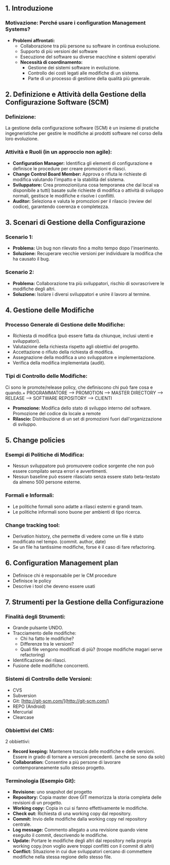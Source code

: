 ## 1. Introduzione

### Motivazione: Perché usare i configuration Management Systems?

- **Problemi affrontati:**
  - Collaborazione tra più persone su software in continua evoluzione.
  - Supporto di più versioni del software
  - Esecuzione del software su diverse macchine e sistemi operativi
  - **Necessità di coordinamento:**
    - Gestione dei sistemi software in evoluzione.
    - Controllo dei costi legati alle modifiche di un sistema.
    - Parte di un processo di gestione della qualità più generale.

## 2. Definizione e Attività della Gestione della Configurazione Software (SCM)

### Definizione:

La gestione della configurazione software (SCM) è un insieme di pratiche ingegneristiche per gestire le modifiche ai prodotti software nel corso della loro evoluzione.

### Attività e Ruoli (in un approccio non agile):

- **Configuration Manager:** Identifica gli elementi di configurazione e definisce le procedure per creare promozioni e rilasci.
- **Change Control Board Member:** Approva o rifiuta le richieste di modifica valutando l'impatto e la stabilità del sistema.
- **Sviluppatore:** Crea promozioni(una cosa temporanea che dal local va disponibile a tutti) basate sulle richieste di modifica o attività di sviluppo normali, gestisce le modifiche e risolve i conflitti.
- **Auditor:** Seleziona e valuta le promozioni per il rilascio (review del codice), garantendo coerenza e completezza.

## 3. Scenari di Gestione della Configurazione

### Scenario 1:

- **Problema:** Un bug non rilevato fino a molto tempo dopo l'inserimento.
- **Soluzione:** Recuperare vecchie versioni per individuare la modifica che ha causato il bug.

### Scenario 2:

- **Problema:** Collaborazione tra più sviluppatori, rischio di sovrascrivere le modifiche degli altri.
- **Soluzione:** Isolare i diversi sviluppatori e unire il lavoro al termine.

## 4. Gestione delle Modifiche

### Processo Generale di Gestione delle Modifiche:

- Richiesta di modifica (può essere fatta da chiunque, inclusi utenti e sviluppatori).
- Valutazione della richiesta rispetto agli obiettivi del progetto.
- Accettazione o rifiuto della richiesta di modifica.
- Assegnazione della modifica a uno sviluppatore e implementazione.
- Verifica della modifica implementata (audit).

### Tipi di Controllo delle Modifiche:

Ci sono le promote/release policy, che definiscono chi può fare cosa e quando.+
PROGRAMMATORE --> PROMOTION --> MASTER DIRECTORY --> RELEASE --> SOFTWARE REPOSITORY --> CLIENTI

- **Promozione:** Modifica dello stato di sviluppo interno del software. Promozione del codice da locale a remote
- **Rilascio:** Distribuzione di un set di promozioni fuori dall'organizzazione di sviluppo.

## 5. Change policies

### Esempi di Politiche di Modifica:

- Nessun sviluppatore può promuovere codice sorgente che non può essere compilato senza errori e avvertimenti.
- Nessun baseline può essere rilasciato senza essere stato beta-testato da almeno 500 persone esterne.

### Formali e Informali:

- Le politiche formali sono adatte a rilasci esterni e grandi team.
- Le politiche informali sono buone per ambienti di tipo ricerca.

### Change tracking tool:

- Derivation history, che permette di vedere come un file è stato modificato nel tempo. (commit. author, date)
- Se un file ha tantissime modifiche, forse è il caso di fare refactoring.

## 6. Configuration Management plan

- Definisce chi è responsabile per le CM procedure
- Definisce le policy
- Descrive i tool che deveno essere usati

## 7. Strumenti per la Gestione della Configurazione

### Finalità degli Strumenti:

- Grande pulsante UNDO.
- Tracciamento delle modifiche:
  - Chi ha fatto le modifiche?
  - Differenze tra le versioni?
  - Quali file vengono modificati di più? (troope modifiche magari serve refactoring)
- Identificazione dei rilasci.
- Fusione delle modifiche concorrenti.

### Sistemi di Controllo delle Versioni:

- CVS
- Subversion
- Git: [http://git-scm.com/](http://git-scm.com/)
- REPO (Android)
- Mercurial
- Clearcase

### Obbiettivi del CMS:

2 obbiettivi:

- **Record keeping:** Mantenere traccia delle modifiche e delle versioni. Essere in grado di tornare a versioni precedenti. (anche se sono da solo)
- **Collaboration:** Consentire a più persone di lavorare contemporaneamente sullo stesso progetto.

### Terminologia (Esempio Git):

- **Revisione:** uno snapshot del progetto
- **Repository:** Copia master dove GIT memorizza la storia completa delle revisioni di un progetto.
- **Working copy:** Copia in cui si fanno effettivamente le modifiche.
- **Check out:** Richiesta di una working copy dal repository.
- **Commit:** Invio delle modifiche dalla working copy nel repository centrale.
- **Log message:** Commento allegato a una revisione quando viene eseguito il commit, descrivendo le modifiche.
- **Update:** Portare le modifiche degli altri dal repository nella propria working copy.(non voglio avere troppi conflitti con il commit di altri)
- **Conflict:** Situazione in cui due sviluppatori cercano di commettere modifiche nella stessa regione dello stesso file.
